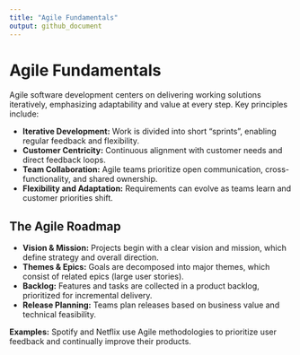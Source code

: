 ```yaml
---
title: "Agile Fundamentals"
output: github_document
---
```


# Agile Fundamentals

Agile software development centers on delivering working solutions iteratively, emphasizing adaptability and value at every step. Key principles include:

- **Iterative Development:** Work is divided into short “sprints”, enabling regular feedback and flexibility.
- **Customer Centricity:** Continuous alignment with customer needs and direct feedback loops.
- **Team Collaboration:** Agile teams prioritize open communication, cross-functionality, and shared ownership.
- **Flexibility and Adaptation:** Requirements can evolve as teams learn and customer priorities shift.

## The Agile Roadmap

- **Vision & Mission:** Projects begin with a clear vision and mission, which define strategy and overall direction.
- **Themes & Epics:** Goals are decomposed into major themes, which consist of related epics (large user stories).
- **Backlog:** Features and tasks are collected in a product backlog, prioritized for incremental delivery.
- **Release Planning:** Teams plan releases based on business value and technical feasibility.

**Examples:** Spotify and Netflix use Agile methodologies to prioritize user feedback and continually improve their products.
